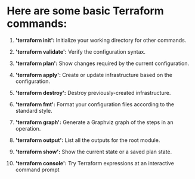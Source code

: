 # Here are some basic Terraform commands:

1. **'terraform init':** Initialize your working directory for other commands.

2. **'terraform validate':** Verify the configuration syntax.

3. **'terraform plan':** Show changes required by the current configuration.

4. **'terraform apply':** Create or update infrastructure based on the configuration.

5. **'terraform destroy':** Destroy previously-created infrastructure.

6. **'terraform fmt':** Format your configuration files according to the standard style.

7. **'terraform graph':** Generate a Graphviz graph of the steps in an operation.

8. **'terraform output':** List all the outputs for the root module.

9. **'terraform show':** Show the current state or a saved plan state.

10. **'terraform console':** Try Terraform expressions at an interactive command prompt
